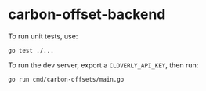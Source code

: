 # carbon-offset-backend

To run unit tests, use:

    go test ./...

To run the dev server, export a `CLOVERLY_API_KEY`, then run:

    go run cmd/carbon-offsets/main.go